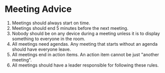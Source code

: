 # Meeting Advice

1. Meetings should always start on time.
2. Meetings should end 5 minutes before the next meeting.
3. Nobody should be on any device during a meeting unless it is to display something to everyone in the room.
4. All meetings need agendas. Any meeting that starts without an agenda should have everyone leave.
5. All meetings end in action items. An action item cannot be just "another meeting".
6. All meetings should have a leader responsible for following these rules.
